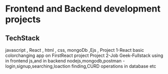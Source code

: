 #  Frontend and Backend development projects
## TechStack 
javascript , React , html , css, mongoDb ,Ejs ,
Project 1-React basic colorchanging app on FirstReact project
Project 2-Job Geek-Fullstack using in frontend js,and in backend nodejs,mongodb,postman -login,signup,searching,loaction finding,CURD operations in database etc 

